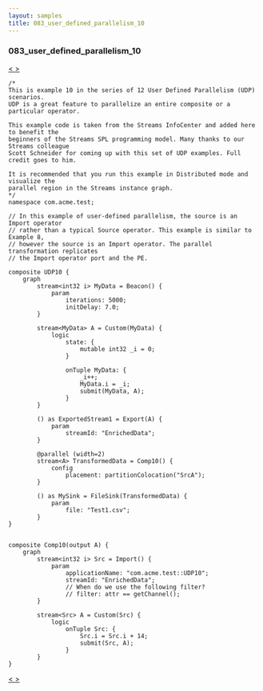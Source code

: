 ```yaml
---
layout: samples
title: 083_user_defined_parallelism_10
---
```


### 083_user_defined_parallelism_10

<div class="sampleNav"><a class="button" href="../082_user_defined_parallelism_09_UDP9.spl/"> < </a><a class="button" href="../084_user_defined_parallelism_11_UDP11.spl/"> > </a>
</div>

~~~~~~
/*
This is example 10 in the series of 12 User Defined Parallelism (UDP) scenarios.
UDP is a great feature to parallelize an entire composite or a particular operator.

This example code is taken from the Streams InfoCenter and added here to benefit the
beginners of the Streams SPL programming model. Many thanks to our Streams colleague
Scott Schneider for coming up with this set of UDP examples. Full credit goes to him.

It is recommended that you run this example in Distributed mode and visualize the
parallel region in the Streams instance graph.
*/
namespace com.acme.test;

// In this example of user-defined parallelism, the source is an Import operator
// rather than a typical Source operator. This example is similar to Example 8, 
// however the source is an Import operator. The parallel transformation replicates
// the Import operator port and the PE.	

composite UDP10 {
	graph
		stream<int32 i> MyData = Beacon() {
			param
				iterations: 5000; 
				initDelay: 7.0;
		}

		stream<MyData> A = Custom(MyData) {
			logic
				state: {
					mutable int32 _i = 0;
				}
				
				onTuple MyData: {
					_i++;
					MyData.i = _i;
					submit(MyData, A);
				}
		}
		
		() as ExportedStream1 = Export(A) {
			param
				streamId: "EnrichedData";
		}
			
		@parallel (width=2)
		stream<A> TransformedData = Comp10() {
			config
				placement: partitionColocation("SrcA");
		}	
		
		() as MySink = FileSink(TransformedData) {
			param
				file: "Test1.csv";
		}					
}


composite Comp10(output A) {
	graph
		stream<int32 i> Src = Import() {
			param
				applicationName: "com.acme.test::UDP10";
				streamId: "EnrichedData";
				// When do we use the following filter?
				// filter: attr == getChannel();
		}
		
		stream<Src> A = Custom(Src) {
			logic
				onTuple Src: {
					Src.i = Src.i + 14;
					submit(Src, A);
				}
		}
}

~~~~~~

<div class="sampleNav"><a class="button" href="../082_user_defined_parallelism_09_UDP9.spl/"> < </a><a class="button" href="../084_user_defined_parallelism_11_UDP11.spl/"> > </a>
</div>

